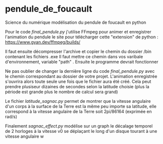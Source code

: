 # pendule_de_foucault
Science du numérique modélisation du pendule de foucault en python 

Pour le code _final_pendule.py_ j'utilise FFmpeg pour animer et enregistrer l'animation du pendule le site pour télécharger cette "extension" de python : https://www.gyan.dev/ffmpeg/builds/

Il faut ensuite décompresser l'archive et copier le chemin du dossier /bin contenant les fichiers .exe
Il faut mettre ce chemin dans vos varibale d'environnement, variable "path" .
Ensuite le programme devrait fonctionner

Ne pas oublier de changer la dernière ligne du code _final_pendule.py_ avec le chemin correspondant au dossier de votre projet.
L'animation enregistrée s'ouvrira alors toute seule une fois que le fichier aura été créé.
Cela peut prendre plusiseur dizaines de secondes selon la latitude choisie (plus la période est grande plus le nombre de calcul sera grand)




Le fichier _latitude_sagnac.py_ permet de montrer que la vitesse angulaire d'un corps à la surface de la Terre est la même peu importe sa latitude, elle correspond à la vitesse angulaire de la Terre soit 2pi/86164 (exprimée en rad/s)

Finalement _sagnac_effect.py_ modélise sur un graph le décalage temporel de 2 horloges à la vitesse v0 se déplaçant le long d'un disque tourant à une vitesse angulaire w





